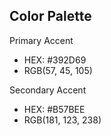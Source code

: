 ## Color Palette

Primary Accent
- HEX: #392D69
- RGB(57, 45, 105)

Secondary Accent
- HEX: #B57BEE
- RGB(181, 123, 238)